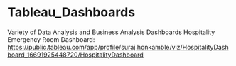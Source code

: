 # Tableau_Dashboards
Variety of Data Analysis and Business Analysis Dashboards
Hospitality Emergency Room Dashboard: https://public.tableau.com/app/profile/suraj.honkamble/viz/HospitalityDashboard_16691925448720/HospitalityDashboard
